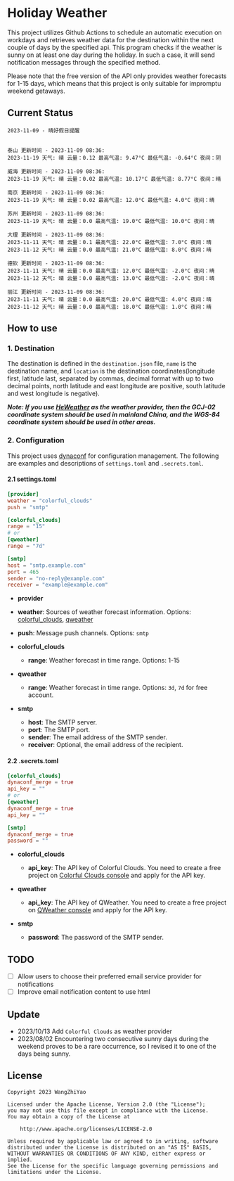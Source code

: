 # Holiday Weather

This project utilizes Github Actions to schedule an automatic execution on workdays and retrieves weather data for the destination within the next couple of days by the  specified api.
This program checks if the weather is sunny on at least one day during the holiday. In such a case, it will send notification messages through the specified method.

Please note that the free version of the API only provides weather forecasts for 1-15 days, which means that this project is only suitable for impromptu weekend getaways.

## Current Status

```
2023-11-09 - 晴好假日提醒


泰山 更新时间 - 2023-11-09 08:36:
2023-11-19 天气: 晴 云量：0.12 最高气温: 9.47°C 最低气温: -0.64°C 夜间：阴

威海 更新时间 - 2023-11-09 08:36:
2023-11-19 天气: 晴 云量：0.02 最高气温: 10.17°C 最低气温: 8.77°C 夜间：晴

南京 更新时间 - 2023-11-09 08:36:
2023-11-19 天气: 晴 云量：0.02 最高气温: 12.0°C 最低气温: 4.0°C 夜间：晴

苏州 更新时间 - 2023-11-09 08:36:
2023-11-19 天气: 晴 云量：0.0 最高气温: 19.0°C 最低气温: 10.0°C 夜间：晴

大理 更新时间 - 2023-11-09 08:36:
2023-11-11 天气: 晴 云量：0.1 最高气温: 22.0°C 最低气温: 7.0°C 夜间：晴
2023-11-12 天气: 晴 云量：0.0 最高气温: 21.0°C 最低气温: 8.0°C 夜间：晴

德钦 更新时间 - 2023-11-09 08:36:
2023-11-11 天气: 晴 云量：0.0 最高气温: 12.0°C 最低气温: -2.0°C 夜间：晴
2023-11-12 天气: 晴 云量：0.0 最高气温: 13.0°C 最低气温: -2.0°C 夜间：晴

丽江 更新时间 - 2023-11-09 08:36:
2023-11-11 天气: 晴 云量：0.0 最高气温: 20.0°C 最低气温: 4.0°C 夜间：晴
2023-11-12 天气: 晴 云量：0.0 最高气温: 18.0°C 最低气温: 1.0°C 夜间：晴

```

## How to use

### 1. Destination

The destination is defined in the `destination.json` file, `name` is the destination name, and `location` is the destination coordinates(longitude first, latitude last, separated by commas, decimal format with up to two decimal points, north latitude and east longitude are positive, south latitude and west longitude is negative).

***Note: If you use [HeWeather](https://dev.qweather.com/docs/) as the weather provider, then the GCJ-02 coordinate system should be used in mainland China, and the WGS-84 coordinate system should be used in other areas.***

### 2. Configuration

This project uses [dynaconf](https://github.com/dynaconf/dynaconf) for configuration management. The following are examples and descriptions of `settings.toml`  and `.secrets.toml`.

#### 2.1 settings.toml

```toml
[provider]
weather = "colorful_clouds"
push = "smtp"

[colorful_clouds]
range = "15"
# or
[qweather]
range = "7d"

[smtp]
host = "smtp.example.com"
port = 465
sender = "no-reply@example.com"
receiver = "example@example.com"
```
-  **provider**
  - **weather**: Sources of weather forecast information. Options: [colorful_clouds](https://docs.caiyunapp.com/docs/daily), [qweather](https://dev.qweather.com/docs/api/weather/weather-daily-forecast/)
  - **push**: Message push channels. Options: `smtp`

- **colorful_clouds**
  - **range**:  Weather forecast in time range. Options: 1-15

- **qweather**
  - **range**: Weather forecast in time range. Options: `3d`, `7d` for free account.

- **smtp**
  - **host**: The SMTP server.
  - **port**: The SMTP port.
  - **sender**: The email address of the SMTP sender.
  - **receiver**: Optional, the email address of the recipient.

#### 2.2 .secrets.toml

```toml
[colorful_clouds]
dynaconf_merge = true
api_key = ""
# or
[qweather]
dynaconf_merge = true
api_key = ""

[smtp]
dynaconf_merge = true
password = ""
```

- **colorful_clouds**
  - **api_key**:  The API key of Colorful Clouds. You need to create a free project on [Colorful Clouds console](https://platform.caiyunapp.com/dashboard/index) and apply for the API key.

- **qweather**
  - **api_key**: The API key of QWeather. You need to create a free project on [QWeather console](https://console.qweather.com/#/console) and apply for the API key.

- **smtp**
  - **password**: The password of the SMTP sender.


## TODO

- [ ] Allow users to choose their preferred email service provider for notifications
- [ ] Improve email notification content to use html

## Update
- 2023/10/13 Add `Colorful Clouds` as weather provider 
- 2023/08/02 Encountering two consecutive sunny days during the weekend proves to be a rare occurrence, so I revised it to one of the days being sunny.

## License

    Copyright 2023 WangZhiYao
    
    Licensed under the Apache License, Version 2.0 (the "License");
    you may not use this file except in compliance with the License.
    You may obtain a copy of the License at
    
        http://www.apache.org/licenses/LICENSE-2.0
    
    Unless required by applicable law or agreed to in writing, software
    distributed under the License is distributed on an "AS IS" BASIS,
    WITHOUT WARRANTIES OR CONDITIONS OF ANY KIND, either express or implied.
    See the License for the specific language governing permissions and
    limitations under the License.

